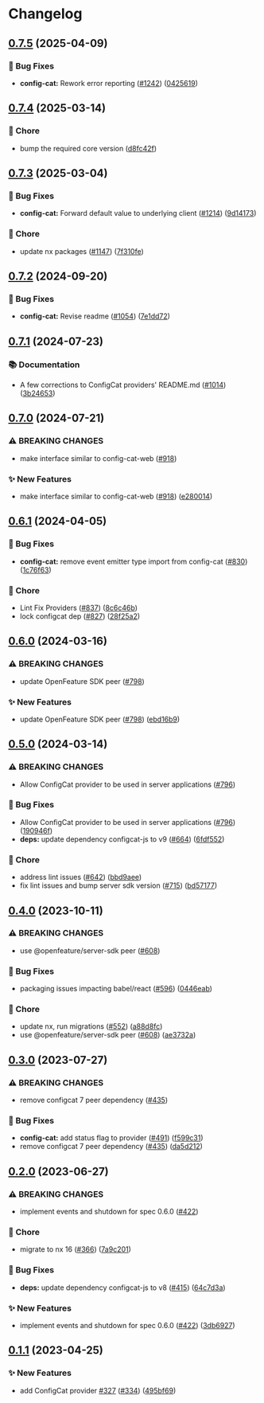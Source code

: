 # Changelog

## [0.7.5](https://github.com/open-feature/js-sdk-contrib/compare/config-cat-provider-v0.7.4...config-cat-provider-v0.7.5) (2025-04-09)


### 🐛 Bug Fixes

* **config-cat:** Rework error reporting ([#1242](https://github.com/open-feature/js-sdk-contrib/issues/1242)) ([0425619](https://github.com/open-feature/js-sdk-contrib/commit/04256197bf6e7da70afd4ac1c31bdaf55ce4b789))

## [0.7.4](https://github.com/open-feature/js-sdk-contrib/compare/config-cat-provider-v0.7.3...config-cat-provider-v0.7.4) (2025-03-14)


### 🧹 Chore

* bump the required core version ([d8fc42f](https://github.com/open-feature/js-sdk-contrib/commit/d8fc42f5d23f30f011a697610e65d83144c19fca))

## [0.7.3](https://github.com/open-feature/js-sdk-contrib/compare/config-cat-provider-v0.7.2...config-cat-provider-v0.7.3) (2025-03-04)


### 🐛 Bug Fixes

* **config-cat:** Forward default value to underlying client ([#1214](https://github.com/open-feature/js-sdk-contrib/issues/1214)) ([9d14173](https://github.com/open-feature/js-sdk-contrib/commit/9d14173cf08da3030fc58fea8786b24bafd80403))


### 🧹 Chore

* update nx packages ([#1147](https://github.com/open-feature/js-sdk-contrib/issues/1147)) ([7f310fe](https://github.com/open-feature/js-sdk-contrib/commit/7f310fe87101b8aa793e1436e63c7602ccc202e3))

## [0.7.2](https://github.com/open-feature/js-sdk-contrib/compare/config-cat-provider-v0.7.1...config-cat-provider-v0.7.2) (2024-09-20)


### 🐛 Bug Fixes

* **config-cat:** Revise readme ([#1054](https://github.com/open-feature/js-sdk-contrib/issues/1054)) ([7e1dd72](https://github.com/open-feature/js-sdk-contrib/commit/7e1dd72a1450a9982b340afda62d34379d1b3f16))

## [0.7.1](https://github.com/open-feature/js-sdk-contrib/compare/config-cat-provider-v0.7.0...config-cat-provider-v0.7.1) (2024-07-23)


### 📚 Documentation

* A few corrections to ConfigCat providers' README.md ([#1014](https://github.com/open-feature/js-sdk-contrib/issues/1014)) ([3b24653](https://github.com/open-feature/js-sdk-contrib/commit/3b24653854643c827bddccb12aeb59e61204202d))

## [0.7.0](https://github.com/open-feature/js-sdk-contrib/compare/config-cat-provider-v0.6.1...config-cat-provider-v0.7.0) (2024-07-21)


### ⚠ BREAKING CHANGES

* make interface similar to config-cat-web ([#918](https://github.com/open-feature/js-sdk-contrib/issues/918))

### ✨ New Features

* make interface similar to config-cat-web ([#918](https://github.com/open-feature/js-sdk-contrib/issues/918)) ([e280014](https://github.com/open-feature/js-sdk-contrib/commit/e280014f8998dd2e5f2b7700f0d24842eeafab5f))

## [0.6.1](https://github.com/open-feature/js-sdk-contrib/compare/config-cat-provider-v0.6.0...config-cat-provider-v0.6.1) (2024-04-05)


### 🐛 Bug Fixes

* **config-cat:** remove event emitter type import from config-cat ([#830](https://github.com/open-feature/js-sdk-contrib/issues/830)) ([1c76f63](https://github.com/open-feature/js-sdk-contrib/commit/1c76f63db0c8992325ac645d308e90337529e049))


### 🧹 Chore

* Lint Fix Providers ([#837](https://github.com/open-feature/js-sdk-contrib/issues/837)) ([8c6c46b](https://github.com/open-feature/js-sdk-contrib/commit/8c6c46b5f8f72c5a292af7e5ff8ad8d710982554))
* lock configcat dep ([#827](https://github.com/open-feature/js-sdk-contrib/issues/827)) ([28f25a2](https://github.com/open-feature/js-sdk-contrib/commit/28f25a25cfc6ba3262472c7bad061ae3b256aba3))

## [0.6.0](https://github.com/open-feature/js-sdk-contrib/compare/config-cat-provider-v0.5.0...config-cat-provider-v0.6.0) (2024-03-16)


### ⚠ BREAKING CHANGES

* update OpenFeature SDK peer ([#798](https://github.com/open-feature/js-sdk-contrib/issues/798))

### ✨ New Features

* update OpenFeature SDK peer ([#798](https://github.com/open-feature/js-sdk-contrib/issues/798)) ([ebd16b9](https://github.com/open-feature/js-sdk-contrib/commit/ebd16b9630bcc6b253a7061a144e8d476cd8b586))

## [0.5.0](https://github.com/open-feature/js-sdk-contrib/compare/config-cat-provider-v0.4.0...config-cat-provider-v0.5.0) (2024-03-14)


### ⚠ BREAKING CHANGES

* Allow ConfigCat provider to be used in server applications ([#796](https://github.com/open-feature/js-sdk-contrib/issues/796))

### 🐛 Bug Fixes

* Allow ConfigCat provider to be used in server applications ([#796](https://github.com/open-feature/js-sdk-contrib/issues/796)) ([190946f](https://github.com/open-feature/js-sdk-contrib/commit/190946ff83ede64f513d43a1791cc4dc274b0d37))
* **deps:** update dependency configcat-js to v9 ([#664](https://github.com/open-feature/js-sdk-contrib/issues/664)) ([6fdf552](https://github.com/open-feature/js-sdk-contrib/commit/6fdf55256cc3238fdeb9bd2bf0cde0bf494a78f9))


### 🧹 Chore

* address lint issues ([#642](https://github.com/open-feature/js-sdk-contrib/issues/642)) ([bbd9aee](https://github.com/open-feature/js-sdk-contrib/commit/bbd9aee896dc4a0817f379b799a1b8d331ee76c6))
* fix lint issues and bump server sdk version ([#715](https://github.com/open-feature/js-sdk-contrib/issues/715)) ([bd57177](https://github.com/open-feature/js-sdk-contrib/commit/bd571770f3a1a01bd62663dc3473273449f96c5c))

## [0.4.0](https://github.com/open-feature/js-sdk-contrib/compare/config-cat-provider-v0.3.0...config-cat-provider-v0.4.0) (2023-10-11)


### ⚠ BREAKING CHANGES

* use @openfeature/server-sdk peer ([#608](https://github.com/open-feature/js-sdk-contrib/issues/608))

### 🐛 Bug Fixes

* packaging issues impacting babel/react ([#596](https://github.com/open-feature/js-sdk-contrib/issues/596)) ([0446eab](https://github.com/open-feature/js-sdk-contrib/commit/0446eab5cf9b45ce7de251b4f5feb8df1d499b9d))


### 🧹 Chore

* update nx, run migrations ([#552](https://github.com/open-feature/js-sdk-contrib/issues/552)) ([a88d8fc](https://github.com/open-feature/js-sdk-contrib/commit/a88d8fc097789fd7f56011e6ebb66070f52c6e56))
* use @openfeature/server-sdk peer ([#608](https://github.com/open-feature/js-sdk-contrib/issues/608)) ([ae3732a](https://github.com/open-feature/js-sdk-contrib/commit/ae3732a9068f684517db28ea1ae27b29a35e6b16))

## [0.3.0](https://github.com/open-feature/js-sdk-contrib/compare/config-cat-provider-v0.2.0...config-cat-provider-v0.3.0) (2023-07-27)


### ⚠ BREAKING CHANGES

* remove configcat 7 peer dependency ([#435](https://github.com/open-feature/js-sdk-contrib/issues/435))

### 🐛 Bug Fixes

* **config-cat:** add status flag to provider ([#491](https://github.com/open-feature/js-sdk-contrib/issues/491)) ([f599c31](https://github.com/open-feature/js-sdk-contrib/commit/f599c3145881b81107c9a65b2c4cfe2a8b4111f1))
* remove configcat 7 peer dependency ([#435](https://github.com/open-feature/js-sdk-contrib/issues/435)) ([da5d212](https://github.com/open-feature/js-sdk-contrib/commit/da5d21208e8929f7cdfc805e256cb892968bcd95))

## [0.2.0](https://github.com/open-feature/js-sdk-contrib/compare/config-cat-provider-v0.1.1...config-cat-provider-v0.2.0) (2023-06-27)


### ⚠ BREAKING CHANGES

* implement events and shutdown for spec 0.6.0 ([#422](https://github.com/open-feature/js-sdk-contrib/issues/422))

### 🧹 Chore

* migrate to nx 16 ([#366](https://github.com/open-feature/js-sdk-contrib/issues/366)) ([7a9c201](https://github.com/open-feature/js-sdk-contrib/commit/7a9c201d16fd7f070a1bcd2e359487ba6e7b78d7))


### 🐛 Bug Fixes

* **deps:** update dependency configcat-js to v8 ([#415](https://github.com/open-feature/js-sdk-contrib/issues/415)) ([64c7d3a](https://github.com/open-feature/js-sdk-contrib/commit/64c7d3a6c89cc4bce2e445869a4ee421e93f990b))


### ✨ New Features

* implement events and shutdown for spec 0.6.0 ([#422](https://github.com/open-feature/js-sdk-contrib/issues/422)) ([3db6927](https://github.com/open-feature/js-sdk-contrib/commit/3db6927416f1841ff836452935fc6f89634239e3))

## [0.1.1](https://github.com/open-feature/js-sdk-contrib/compare/config-cat-provider-v0.1.0...config-cat-provider-v0.1.1) (2023-04-25)


### ✨ New Features

* add ConfigCat provider [#327](https://github.com/open-feature/js-sdk-contrib/issues/327) ([#334](https://github.com/open-feature/js-sdk-contrib/issues/334)) ([495bf69](https://github.com/open-feature/js-sdk-contrib/commit/495bf690b7d83d429622cfcc554ece2b6fb9a34e))

